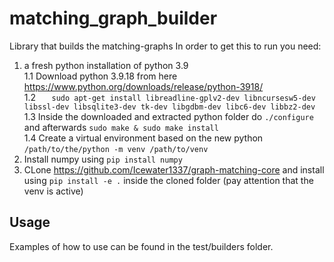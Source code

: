# matching_graph_builder
Library that builds the matching-graphs 
In order to get this to run you need: 
1. a fresh python installation of python 3.9 \
1.1 Download python 3.9.18 from here https://www.python.org/downloads/release/python-3918/ \
1.2  ```   sudo apt-get install libreadline-gplv2-dev libncursesw5-dev libssl-dev libsqlite3-dev tk-dev libgdbm-dev libc6-dev libbz2-dev```\
1.3 Inside the downloaded and extracted python folder do  ```./configure``` and afterwards ```sudo make & sudo make install```\
1.4 Create a virtual environment based on the new python ```/path/to/the/python -m venv /path/to/venv```
3. Install numpy using ```pip install numpy```
4. CLone https://github.com/Icewater1337/graph-matching-core  and install using
``` pip install -e . ``` inside the cloned folder (pay attention that the venv is active)
## Usage 
Examples of how to use can be found in the test/builders folder. 
